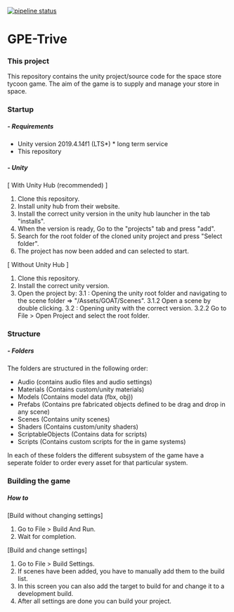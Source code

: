 [![pipeline status](https://gitlab.fdmci.hva.nl/gameplay-engineering/game-studio-autumn-2020/gpe-trive/badges/development/pipeline.svg)](https://gitlab.fdmci.hva.nl/gameplay-engineering/game-studio-autumn-2020/gpe-trive/-/commits/development)

# GPE-Trive
### This project
This repository contains the unity project/source code for the space store tycoon game.
The aim of the game is to supply and manage your store in space. 

### Startup
##### - Requirements
- Unity version 2019.4.14f1 (LTS*)
\* long term service
- This repository

##### - Unity
[ With Unity Hub (recommended) ] 
1. Clone this repository.
2. Install unity hub from their website.
3. Install the correct unity version in the unity hub launcher in the tab "installs".
4. When the version is ready, Go to the "projects" tab and press "add".
5. Search for the root folder of the cloned unity project and press "Select folder".
6. The project has now been added and can selected to start.

[ Without Unity Hub ] 
1. Clone this repository.
2. Install the correct unity version.
3. Open the project by:
3.1 : Opening the unity root folder and navigating to the scene folder => "/Assets/GOAT/Scenes".
3.1.2 Open a scene by double clicking.
3.2 : Opening unity with the correct version.
3.2.2 Go to File > Open Project and select the root folder.

### Structure
##### - Folders
The folders are structured in the following order:
- Audio (contains audio files and audio settings)
- Materials (Contains custom/unity materials)
- Models (Contains model data (fbx, obj))
- Prefabs (Contains pre fabricated objects defined to be drag and drop in any scene)
- Scenes (Contains unity scenes)
- Shaders (Contains custom/unity shaders)
- ScriptableObjects (Contains data for scripts)
- Scripts (Contains custom scripts for the in game systems)

In each of these folders the different subsystem of the game have a seperate folder to order every asset for that particular system.

### Building the game
##### How to
[Build without changing settings]
1. Go to File > Build And Run.
2. Wait for completion.

[Build and change settings]
1. Go to File > Build Settings.
2. If scenes have been added, you have to manually add them to the build list.
3. In this screen you can also add the target to build for and change it to a development build.
4. After all settings are done you can build your project.